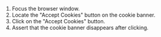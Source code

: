 1. Focus the browser window.
2. Locate the "Accept Cookies" button on the cookie banner.
3. Click on the "Accept Cookies" button.
4. Assert that the cookie banner disappears after clicking.